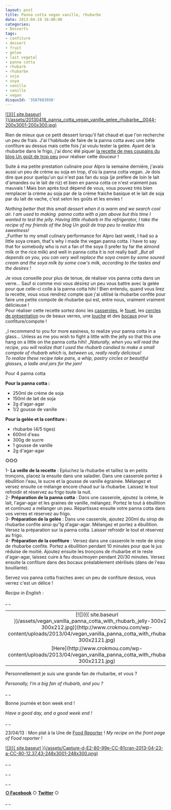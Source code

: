 ```yaml
---
layout: post
title: Panna cotta vegan vanille, rhubarbe
date: 2013-04-19 16:00:00
categories: 
- Desserts
tags: 
- confiture
- dessert
- fruit
- gelee
- lait vegetal
- panna cotta
- rhubarb
- rhubarbe
- soja
- soya
- vanilla
- vanille
- vegan
disqusId: '3587683930'
---
```


[![]({{ site.baseurl }}/assets/20130418_panna_cotta_vegan_vanille_gelee_rhubarbe__0044-200x3001-200x300.jpg)](http://www.crokmou.com/wp-content/uploads/2013/04/20130418_panna_cotta_vegan_vanille_gelee_rhubarbe__0044-200x3001.jpg)

Rien de mieux que ce petit dessert lorsqu'il fait chaud et que l'on recherche un peu de frais. J'ai l'habitude de faire de la panna cotta avec une bête confiture au dessus mais cette fois j'ai voulu tester la gelée. Ayant de la rhubarbe dans le frigo, j'ai donc été piquer [la recette de mes coupains du blog Un goût de trop peu](http://www.ungoutdetroppeu.com/tarte-fraise-rhubarbe/) pour réaliser cette douceur !

Suite à ma petite prestation culinaire pour Alpro la semaine dernière, j'avais aussi un peu de crème au soja en trop, d'où la panna cotta vegan. Je dois dire que pour quelqu'un qui n'est pas fan du soja (je préfère de loin le lait d'amandes ou le lait de riz) et bien en panna cotta ce n'est vraiment pas mauvais ! Mais bon après tout dépend de vous, vous pouvez très bien remplacer la crème au soja par de la crème fraiche basique et le lait de soja par du lait de vache, c'est selon les goûts et les envies !

_Nothing better that this small dessert when it is warm and we search cool air. I am used to making  panna cotta with a jam above but this time I wanted to test the jelly. Having little rhubarb in the refrigerator, I take the recipe of my friends of the blog Un goût de trop peu to realize this sweetness!_  
_Further to my small culinary performance for Alpro last week, I had so a little soya cream, that's why I made the vegan panna cotta. I have to say that for somebody who is not a fan of the soya (I prefer by far the almond milk or the rice milk) and well in panna cotta it is not really bad! __But all depends on you, you can very well replace the soya cream by some soured cream and the soya milk by some cow's milk, according to the tastes and the desires !_  


Je vous conseille pour plus de tenue, de réaliser vos panna cotta dans un verre... Sauf si comme moi vous désirez un peu vous battre avec la gelée pour que celle-ci colle à la panna cotta hihi ! Bien entendu, quand vous lirez la recette, vous vous rendrez compte que j'ai utilisé la rhubarbe confite pour faire une petite compote de rhubarbe qui est, entre nous, vraiment vraiment délicieuse !  
Pour réaliser cette recette sortez donc les [casseroles](http://www.rueducommerce.fr/index/casserole%20fonte), le [fouet](http://www.rueducommerce.fr/index/ustensile%20Fouet%20inox), les [cercles de présentation](http://www.rueducommerce.fr/index/cercle%20de%20presentation) ou de beaux verres, une [louche](http://www.rueducommerce.fr/index/Louche) et des [bocaux](http://www.rueducommerce.fr/m/pl/malid:48515378) pour la confiture/compote !

_I recommend to you for more easiness, to realize your panna cotta in a glass... Unless as me you wish to fight a little with the jelly so that this one hang on a little on the panna cotta hihi! __Naturally, when you will read the recipe, you will realize that I used the rhubarb candied to make a small compote of rhubarb which is, between us, really really delicious!_  
_To realize these recipe take pans, a whip, pastry circles or beautiful glasses, a ladle and jars for the jam!_



Pour 4 panna cotta

**Pour la panna cotta :**  
- 250ml de crème de soja  
- 150ml de lait de soja  
- 2g d'agar-agar  
- 1/2 gousse de vanille



**Pour la gelée et la confiture :**  
- rhubarbe (4/5 tiges)  
- 600ml d'eau  
- 300g de sucre  
- 1 gousse de vanille  
- 2g d'agar-agar

**○○○**

1- **La veille de la recette** : Epluchez la rhubarbe et taillez la en petits tronçons, placez la ensuite dans une saladier. Dans une casserole portez à ébullition l'eau, le sucre et la gousse de vanille égrainée. Mélangez et versez ensuite ce mélange encore chaud sur la rhubarbe. Laissez le tout refroidir et réservez au frigo toute la nuit.  
2- **Préparation de la panna cotta** : Dans une casserole, ajoutez la crème, le lait, l'agar-agar et les graines de vanille, mélangez. Portez le tout à ébullition et continuez a mélanger un peu. Répartissez ensuite votre panna cotta dans vos verres et réservez au frigo.  
3- **Préparation de la gelée** : Dans une casserole, ajoutez 200ml du sirop de rhubarbe confite ainsi qu'1g d'agar-agar. Mélangez et portez a ébullition. Versez la préparation sur la panna cotta. Laisser refroidir le tout et réservez au frigo.  
4- **Préparation de la confiture** : Versez dans une casserole le reste de sirop de rhubarbe confite. Portez a ébullition pendant 10 minutes pour que le jus réduise de moitié. Ajoutez ensuite les tronçons de rhubarbe et le reste d'agar-agar, laissez cuire à feu doux/moyen pendant 20/30 minutes. Versez ensuite la confiture dans des bocaux préalablement stérilisés (dans de l'eau bouillante).

Servez vos panna cotta fraiches avec un peu de confiture dessus, vous verrez c'est un délice !

_Recipe in English :_

_ _

<table style="margin-left: auto; margin-right: auto; text-align: center;" cellspacing="0" cellpadding="0" align="center">

<tbody>

<tr>

<td style="text-align: center;">[![]({{ site.baseurl }}/assets/vegan_vanilla_panna_cotta_with_rhubarb_jelly-300x2121-300x212.jpg)](http://www.crokmou.com/wp-content/uploads/2013/04/vegan_vanilla_panna_cotta_with_rhubarb_jelly-300x2121.jpg)</td>

</tr>

<tr>

<td style="text-align: center;">[Here](http://www.crokmou.com/wp-content/uploads/2013/04/vegan_vanilla_panna_cotta_with_rhubarb_jelly-300x2121.jpg)</td>

</tr>

</tbody>

</table>

Personnellement je suis une grande fan de rhubarbe, et vous ?

_Personally, I'm a big fan of rhubarb, and you ?_

_ _

Bonne journée et bon week end !

_Have a good day, and a good week end !_

_ _

23/04/13 : Mon plat à la Une de [Food Reporter](http://www.foodreporter.fr/) ! _My recipe on the front page of Food reporter !_



[![]({{ site.baseurl }}/assets/Capture-d-E2-80-99e-CC-81cran-2013-04-23-a-CC-80-12.37.43-248x3001-248x300.png)](http://www.crokmou.com/wp-content/uploads/2013/04/Capture-d-E2-80-99e-CC-81cran-2013-04-23-a-CC-80-12.37.43-248x3001.png)



_ _

_ _

_ _

[**○<span style="font-size: xx-small; margin: 0px; outline: 0px; padding: 0px;"><span style="font-family: Arial, Helvetica, sans-serif; margin: 0px; outline: 0px; padding: 0px;"> </span></span>Facebook**](https://www.facebook.com/pages/CroKMou/148093255259077) ○ [**Twitter**](https://twitter.com/Crokmou) ○

_ _
